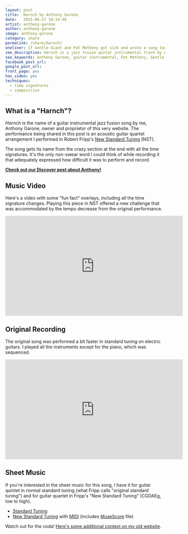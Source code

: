 ```yaml
---
layout: post
title:  Harnch by Anthony Garone
date:   2015-06-27 19:14:46
artist: anthony-garone
author: anthony-garone
image: anthony-garone
category: share
permalink: /share/harnch/
oneliner: If Gentle Giant and Pat Metheny got sick and wrote a song together.
seo_description: Harnch is a jazz fusion guitar instrumental track by Anthony Garone. It's overly complex.
seo_keywords: Anthony Garone, guitar instrumental, Pat Metheny, Gentle Giant, King Crimson, Robert Fripp
facebook_post_url:
google_post_url:
front_page: yes
has_video: yes
techniques:
  - time signatures
  - composition
---
```

## What is a "Harnch"?

*Harnch* is the name of a guitar instrumental jazz fusion song by me, Anthony Garone, owner and proprietor of this very website. The performance being shared in this post is an acoustic guitar quartet arrangement I performed in Robert Fripp's [New Standard Tuning](https://en.wikipedia.org/wiki/New_standard_tuning) [NST].

The song gets its name from the crazy section at the end with all the time signatures. It's the only non-swear word I could think of while recording it that adequately expressed how difficult it was to perform and record.

**[Check out our Discover post about Anthony!](/discover/anthony-garone)**

## Music Video

Here's a video with some "fun fact" overlays, including all the time signature changes. Playing this piece in NST offered a new challenge that was accommodated by the tempo decrease from the original performance.

<div class="video-wrapper">
<iframe width="560" height="315" src="https://www.youtube.com/embed/hKxuR7x4JrE?rel=0" frameborder="0" allowfullscreen></iframe>
</div>

## Original Recording

The original song was performed a bit faster in standard tuning on electric guitars. I played all the instruments except for the piano, which was sequenced.

<div class="video-wrapper">
<iframe width="560" height="315" src="https://www.youtube.com/embed/qQp9uzCcFug?rel=0" frameborder="0" allowfullscreen></iframe>
</div>

## Sheet Music

If you're interested in the sheet music for this song, I have it for guitar quintet in normal standard tuning (what Fripp calls "original standard tuning") and for guitar quartet in Fripp's "New Standard Tuning" (CGDAEg, low to high).

- [Standard Tuning](https://github.com/MakeWeirdMusic/assets/tree/master/share/harnch/ost)
- [New Standard Tuning](https://github.com/MakeWeirdMusic/assets/tree/master/share/harnch/nst) with [MIDI](https://github.com/MakeWeirdMusic/assets/tree/master/share/harnch/ost/midi) (includes [MuseScore](http://musescore.org) file)

Watch out for the coda! [Here's some additional context on my old website](http://blog.garone.org/guitar/harnch-for-five-guitars).
